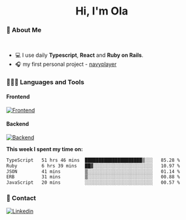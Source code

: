 <h1 align="center">Hi, I'm Ola</h1>

### 💅 About Me

<br/>

- 💻 I use daily **Typescript**, **React** and **Ruby on Rails**.
- 🎧 my first personal project - [navyplayer](https://navyplayer.netlify.app/)

### 👩🏻‍💻 Languages and Tools

#### Frontend

[![Frontend](https://skillicons.dev/icons?i=react,nextjs,ts,js,html,css,scss,tailwind)](https://skillicons.dev)

#### Backend
[![Backend](https://skillicons.dev/icons?i=nodejs,express,nestjs,rails,graphql)](https://skillicons.dev)

**This week I spent my time on:**

<!--START_SECTION:waka-->

```txt
TypeScript   51 hrs 46 mins  █████████████████████▒░░░   85.28 %
Ruby         6 hrs 39 mins   ██▓░░░░░░░░░░░░░░░░░░░░░░   10.97 %
JSON         41 mins         ▒░░░░░░░░░░░░░░░░░░░░░░░░   01.14 %
ERB          31 mins         ▒░░░░░░░░░░░░░░░░░░░░░░░░   00.88 %
JavaScript   20 mins         ░░░░░░░░░░░░░░░░░░░░░░░░░   00.57 %
```

<!--END_SECTION:waka-->

### 📨 Contact
  
[![Linkedin](https://skillicons.dev/icons?i=linkedin)](https://linkedin.com/in/aleksandra-kamińska)
